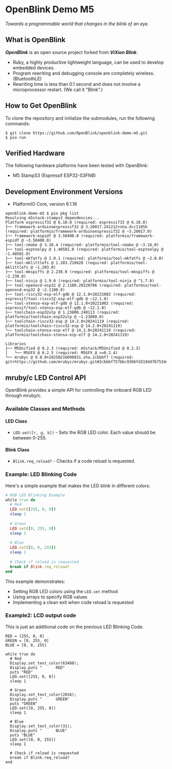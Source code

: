 # OpenBlink Demo M5

_Towards a programmable world that changes in the blink of an eye._

## What is OpenBlink

**_OpenBlink_** is an open source project forked from **_ViXion Blink_**.

- Ruby, a highly productive lightweight language, can be used to develop embedded devices.
- Program rewriting and debugging console are completely wireless. (BluetoothLE)
- Rewriting time is less than 0.1 second and does not involve a microprocessor restart. (We call it "Blink".)

## How to Get OpenBlink

To clone the repository and initialize the submodules, run the following commands:

```console
$ git clone https://github.com/OpenBlink/openblink-demo-m5.git
$ pio run
```

## Verified Hardware

The following hardware platforms have been tested with OpenBlink:

- M5 StampS3 (Espressif ESP32-S3FN8)

## Development Environment Versions

- PlatformIO Core, version 6.1.16

```console
openblink-demo-m5 $ pio pkg list
Resolving m5stack-stamps3 dependencies...
Platform espressif32 @ 6.10.0 (required: espressif32 @ 6.10.0)
├── framework-arduinoespressif32 @ 3.20017.241212+sha.dcc1105b (required: platformio/framework-arduinoespressif32 @ ~3.20017.0)
├── framework-espidf @ 3.50400.0 (required: platformio/framework-espidf @ ~3.50400.0)
├── tool-cmake @ 3.16.4 (required: platformio/tool-cmake @ ~3.16.0)
├── tool-esptoolpy @ 1.40501.0 (required: platformio/tool-esptoolpy @ ~1.40501.0)
├── tool-mkfatfs @ 2.0.1 (required: platformio/tool-mkfatfs @ ~2.0.0)
├── tool-mklittlefs @ 1.203.210628 (required: platformio/tool-mklittlefs @ ~1.203.0)
├── tool-mkspiffs @ 2.230.0 (required: platformio/tool-mkspiffs @ ~2.230.0)
├── tool-ninja @ 1.9.0 (required: platformio/tool-ninja @ ^1.7.0)
├── tool-openocd-esp32 @ 2.1100.20220706 (required: platformio/tool-openocd-esp32 @ ~2.1100.0)
├── tool-riscv32-esp-elf-gdb @ 12.1.0+20221002 (required: espressif/tool-riscv32-esp-elf-gdb @ ~12.1.0)
├── tool-xtensa-esp-elf-gdb @ 12.1.0+20221002 (required: espressif/tool-xtensa-esp-elf-gdb @ ~12.1.0)
├── toolchain-esp32ulp @ 1.23800.240113 (required: platformio/toolchain-esp32ulp @ ~1.23800.0)
├── toolchain-riscv32-esp @ 14.2.0+20241119 (required: platformio/toolchain-riscv32-esp @ 14.2.0+20241119)
└── toolchain-xtensa-esp-elf @ 14.2.0+20241119 (required: platformio/toolchain-xtensa-esp-elf @ 14.2.0+20241119)

Libraries
├── M5Unified @ 0.2.3 (required: m5stack/M5Unified @ 0.2.3)
│   └── M5GFX @ 0.2.5 (required: M5GFX @ >=0.2.4)
└── mrubyc @ 0.0.0+20250216090831.sha.2cbbbf7 (required: git+https://github.com/mrubyc/mrubyc.git#2cbbbf757bbc9366fd319dd76753dc2c8b8386b9)
```

## mruby/c LED Control API

OpenBlink provides a simple API for controlling the onboard RGB LED through mruby/c.

### Available Classes and Methods

#### LED Class
- `LED.set([r, g, b])` - Sets the RGB LED color. Each value should be between 0-255.

#### Blink Class
- `Blink.req_reload?` - Checks if a code reload is requested.

### Example: LED Blinking Code

Here's a simple example that makes the LED blink in different colors:

```ruby
# RGB LED Blinking Example
while true do
  # Red
  LED.set([255, 0, 0])
  sleep 1
  
  # Green
  LED.set([0, 255, 0])
  sleep 1
  
  # Blue
  LED.set([0, 0, 255])
  sleep 1
  
  # Check if reload is requested
  break if Blink.req_reload?
end
```

This example demonstrates:
- Setting RGB LED colors using the `LED.set` method
- Using arrays to specify RGB values
- Implementing a clean exit when code reload is requested

### Example2: LCD output code
This is just an additional code on the previous LED Blinking Code.
```
RED = [255, 0, 0]
GREEN = [0, 255, 0]
BLUE = [0, 0, 255]

while true do
  # Red
  Display.set_text_color(63488);
  Display.puts "      RED"
  puts "RED"
  LED.set([255, 0, 0])
  sleep 1
  
  # Green
  Display.set_text_color(2016);
  Display.puts "      GREEN"
  puts "GREEN"
  LED.set([0, 255, 0])
  sleep 1
  
  # Blue
  Display.set_text_color(31);
  Display.puts "      BLUE"
  puts "BLUE"
  LED.set([0, 0, 255])
  sleep 1
  
  # Check if reload is requested
  break if Blink.req_reload?
end
```
